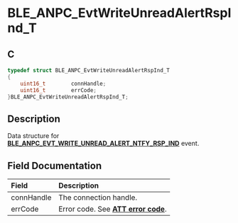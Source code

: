 # BLE_ANPC_EvtWriteUnreadAlertRspInd_T

## C

```c
typedef struct BLE_ANPC_EvtWriteUnreadAlertRspInd_T
{
    uint16_t        connHandle;
    uint16_t        errCode;
}BLE_ANPC_EvtWriteUnreadAlertRspInd_T;
```

## Description

Data structure for **[BLE_ANPC_EVT_WRITE_UNREAD_ALERT_NTFY_RSP_IND](GUID-6B001FFC-2FB3-4121-BBE3-7C382205F26C.md)** event.


## Field Documentation

|Field|Description|
|:---|:---|
|connHandle|The connection handle.|
|errCode|Error code. See **[ATT error code](GUID-DF065B2A-A0F7-4C47-9C32-E9DAAD615479.md)**.|
